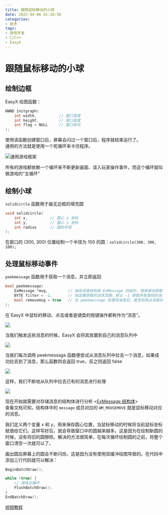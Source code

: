 ```yaml
---
title: 跟随鼠标移动的小球
date: 2025-04-06 01:36:56
categories:
- 技术
tags:
- 游戏开发
- C/C++
- EasyX
---
```


# 跟随鼠标移动的小球

## 绘制边框

EasyX 绘图函数：

```cpp
HWND initgraph(
	int width,          // 窗口宽度
	int height,         // 窗口高度
	int flag = NULL     // 窗口样式
);
```

使用该函数创建窗口后，屏幕会闪过一个窗口后，程序就结束运行了。<br> 通用的方法就是使用一个死循环来卡住程序。

![通用游戏框架](image1.png)

所有的游戏都依赖一个循环来不断更新画面、读入玩家操作事件，而这个循环就叫做游戏的“主循环”

## 绘制小球

`solidcircle` 函数用于画无边框的填充圆

```cpp
void solidcircle(
	int x,          // 圆心 x 坐标
	int y,          // 圆心 y 坐标
	int radius      // 圆的半径
);
```

在窗口的 (300, 300) 位置绘制一个半径为 100 的圆：`solidcircle(300, 300, 100);`

## 处理鼠标移动事件

`peekmessage` 函数用于获取一个消息，并立即返回

```cpp
bool peekmessage(
    ExMessage *msg,         // 指向消息结构体 ExMessage 的指针，用来保存获取到的消息
    BYTE filter = -1,       // 指定要获取的消息范围，默认 -1 获取所有类别的消息
    bool removemsg = true   // 在 peekmessage 处理完消息后，是否将其从消息队列中移除
);


```

在 EasyX 中鼠标的移动、点击或者是键盘的按键操作都称作为“消息”。

![](image2.png)

当我们触发这些消息的时候，EasyX 会将其放置到自己的消息队列中

![](image3.png)

当我们每次调用 peekmessage 函数便尝试从消息队列中拉去一个消息，如果成功拉去到了消息，那么函数则会返回 true，反之则返回 false

![](image4.png)

这样，我们不断地从队列中拉去已有的消息进行处理

![](image5.png)

现在开始就需要对存储消息的结构体进行分析 <[ExMessage 结构体](https://docs.easyx.cn/zh-cn/exmessage)> <br> 查看文档可知，结构体中的 `message` 成员对应的 `WM_MOUSEMOVE` 就是鼠标移动对应的消息。

我们定义两个变量 x 和 y，用来保存圆心位置，当鼠标移动的时候将当前鼠标坐标赋值给它们。这样写好后，就会导致窗口中的圆越来越多。这是因为在绘制新圆的时候，没有将旧的圆擦除。解决的方法很简单，在每次循环绘制圆的之前，将整个窗口清空一次就可以了。

画出圆后屏幕上的圆会不断闪烁，这是因为没有使用双缓冲绘图导致的。在代码中添加三行代码就可以解决：

```cpp
BeginBatchDraw();

while (true) {
    // 游戏主循环
    FlushBatchDraw();
}
EndBatchDraw();
```

[视频教程](https://www.bilibili.com/video/BV1iQ4y1s7Qj?vd_source=d3a8a2f439156e68b612ac4b2fcf649a)